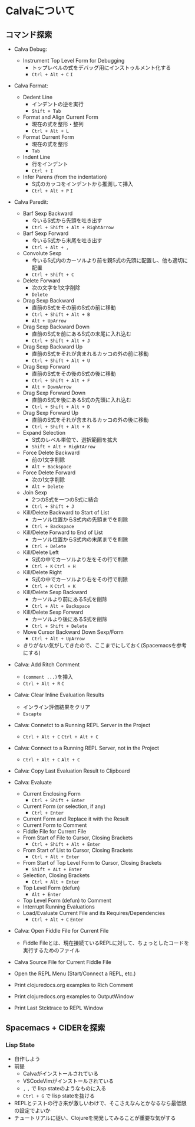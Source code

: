 # Calvaについて

## コマンド探索

- Calva Debug:
  - Instrument Top Level Form for Debugging
    - トップレベルの式をデバッグ用にインストゥルメント化する
    - `Ctrl + Alt + C` `I`

- Calva Format:
  - Dedent Line
    - インデントの逆を実行
    - `Shift + Tab`
  - Format and Align Current Form
    - 現在の式を整形・整列
    - `Ctrl + Alt + L`
  - Format Current Form
    - 現在の式を整形
    - `Tab`
  - Indent Line
    - 行をインデント
    - `Ctrl + I`
  - Infer Parens (from the indentation)
    - S式のカッコをインデントから推測して挿入
    - `Ctrl + Alt + P` `I`

- Calva Paredit:
  - Barf Sexp Backward
    - 今いるS式から先頭を吐き出す
    - `Ctrl + Shift + Alt + RightArrow`
  - Barf Sexp Forward
    - 今いるS式から末尾を吐き出す
    - `Ctrl + Alt + ,`
  - Convolute Sexp
    - 今いるS式内のカーソルより前を親S式の先頭に配置し、他も適切に配置
    - `Ctrl + Shift + C`
  - Delete Forward
    - 次の文字を1文字削除
    - `Delete`
  - Drag Sexp Backward
    - 直前のS式をその前のS式の前に移動
    - `Ctrl + Shift + Alt + B`
    - `Alt + UpArrow`
  - Drag Sexp Backward Down
    - 直前のS式を前にあるS式の末尾に入れ込む
    - `Ctrl + Shift + Alt + J`
  - Drag Sexp Backward Up
    - 直前のS式をそれが含まれるカッコの外の前に移動
    - `Ctrl + Shift + Alt + U`
  - Drag Sexp Forward
    - 直前のS式をその後のS式の後に移動
    - `Ctrl + Shift + Alt + F`
    - `Alt + DownArrow`
  - Drag Sexp Forward Down
    - 直前のS式を後にあるS式の先頭に入れ込む
    - `Ctrl + Shift + Alt + D`
  - Drag Sexp Forward Up
    - 直前のS式をそれが含まれるカッコの外の後に移動
    - `Ctrl + Shift + Alt + K`
  - Expand Selection
    - S式のレベル単位で、選択範囲を拡大
    - `Shift + Alt + RightArrow`
  - Force Delete Backward
    - 前の1文字削除
    - `Alt + Backspace`
  - Force Delete Forward
    - 次の1文字削除
    - `Alt + Delete`
  - Join Sexp
    - 2つのS式を一つのS式に結合
    - `Ctrl + Shift + J`
  - Kill/Delete Backward to Start of List
    - カーソル位置からS式内の先頭までを削除
    - `Ctrl + Backspace`
  - Kill/Delete Forward to End of List
    - カーソル位置からS式内の末尾までを削除
    - `Ctrl + Delete`
  - Kill/Delete Left
    - S式の中でカーソルより左をその行で削除
    - `Ctrl + K` `Ctrl + H`
  - Kill/Delete Right
    - S式の中でカーソルより右をその行で削除
    - `Ctrl + K` `Ctrl + K`
  - Kill/Delete Sexp Backward
    - カーソルより前にあるS式を削除
    - `Ctrl + Alt + Backspace`
  - Kill/Delete Sexp Forward
    - カーソルより後にあるS式を削除
    - `Ctrl + Shift + Delete`
  - Move Cursor Backward Down Sexp/Form
    - `Ctrl + Alt + UpArrow`
  - きりがない気がしてきたので、ここまでにしておく(Spacemacsを参考にする)

- Calva: Add Ritch Comment
  - `(comment ...)`を挿入
  - `Ctrl + Alt + R` `C`

- Calva: Clear Inline Evaluation Results
  - インライン評価結果をクリア
  - `Escapte`

- Calva: Connetct to a Running REPL Server in the Project
  - `Ctrl + Alt + C` `Ctrl + Alt + C`
- Calva: Connect to a Running REPL Server, not in the Project
  - `Ctrl + Alt + C` `Alt + C`

- Calva: Copy Last Evaluation Result to Clipboard

- Calva: Evaluate
  - Current Enclosing Form
    - `Ctrl + Shift + Enter`
  - Current Form (or selection, if any)
    - `Ctrl + Enter`
  - Current Form and Replace it with the Result
  - Current Form to Comment
  - Fiddle File for Current File
  - From Start of File to Cursor, Closing Brackets
    - `Ctrl + Shift + Alt + Enter`
  - From Start of List to Cursor, Closing Brackets
    - `Ctrl + Alt + Enter`
  - From Start of Top Level Form to Cursor, Closing Brackets
    - `Shift + ALt + Enter`
  - Selection, Closing Brackets
    - `Ctrl + Alt + Enter`
  - Top Level Form (defun)
    - `Alt + Enter`
  - Top Level Form (defun) to Comment
  - Interrupt Running Evaluations
  - Load/Evaluate Current File and its Requires/Dependencies
    - `Ctrl + Alt + C` `Enter`

- Calva: Open Fiddle File for Current File
  - Fiddle Fileとは、現在接続ているREPLに対して、ちょっとしたコードを実行するためのファイル
- Calva Source File for Current Fiddle File
- Open the REPL Menu (Start/Connect a REPL, etc.)

- Print clojuredocs.org examples to Rich Comment
- Print clojuredocs.org examples to OutputWindow
- Print Last Stcktrace to REPL Window

## Spacemacs + CIDERを探索

### Lisp State

- 自作しよう
- 前提
  - Calvaがインストールされている
  - VSCodeVimがインストールされている
  - `,` `,` で lisp stateのようなものに入る
  - `Ctrl + G` で lisp stateを抜ける
- REPLとテストの行き来が激しいわけで、そこさえなんとかなるなら最低限の設定でよいか
- チュートリアルに従い、Clojureを開発してみることが重要な気がする
